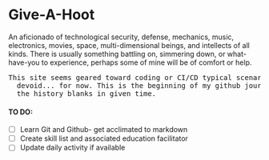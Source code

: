 # Give-A-Hoot

An aficionado of technological security, defense, mechanics, music, electronics, movies, space, multi-dimensional beings, and intellects of all kinds. There is usually something battling on, simmering down, or what-have-you to experience, perhaps some of mine will be of comfort or help. <br>
<pre>This site seems geared toward coding or CI/CD typical scenarios for which my universe is 
  devoid... for now. This is the beginning of my github journey in real-time. I will fill in 
  the history blanks in given time.</pre>   

#### TO DO:
- [ ] Learn Git and Github- get acclimated to markdown
- [ ] Create skill list and associated education facilitator
- [ ] Update daily activity if available
